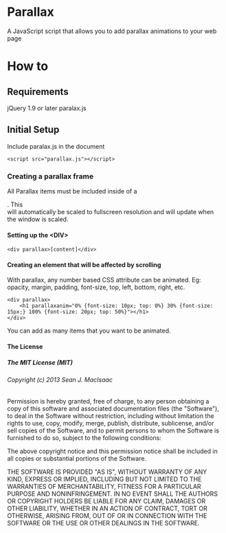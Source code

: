 # Parallax

A JavaScript script that allows you to add parallax animations to your web page

# How to

## Requirements
jQuery 1.9 or later
paralax.js

## Initial Setup
Include paralax.js in the document

    <script src="parallax.js"></script>

### Creating a parallax frame
All Parallax items must be included inside of a <DIV>. This <DIV> will automatically be scaled to fullscreen resolution and will update when the window is scaled.

#### Setting up the &lt;DIV&gt;

    <div parallax>[content]</div>

#### Creating an element that will be affected by scrolling
With parallax, any number based CSS attribute can be animated.
Eg: opacity, margin, padding, font-size, top, left, bottom, right, etc.

    <div parallax>
        <h1 parallaxanim="0% {font-size: 10px; top: 0%} 30% {font-size: 15px;} 100% {font-size: 20px; top: 50%}"></h1>
    </div>

You can add as many items that you want to be animated.

#### The License

##### The MIT License (MIT)

###### Copyright (c) 2013 Sean J. MacIsaac

Permission is hereby granted, free of charge, to any person obtaining a copy
of this software and associated documentation files (the "Software"), to deal
in the Software without restriction, including without limitation the rights
to use, copy, modify, merge, publish, distribute, sublicense, and/or sell
copies of the Software, and to permit persons to whom the Software is
furnished to do so, subject to the following conditions:

The above copyright notice and this permission notice shall be included in
all copies or substantial portions of the Software.

THE SOFTWARE IS PROVIDED "AS IS", WITHOUT WARRANTY OF ANY KIND, EXPRESS OR
IMPLIED, INCLUDING BUT NOT LIMITED TO THE WARRANTIES OF MERCHANTABILITY,
FITNESS FOR A PARTICULAR PURPOSE AND NONINFRINGEMENT. IN NO EVENT SHALL THE
AUTHORS OR COPYRIGHT HOLDERS BE LIABLE FOR ANY CLAIM, DAMAGES OR OTHER
LIABILITY, WHETHER IN AN ACTION OF CONTRACT, TORT OR OTHERWISE, ARISING FROM,
OUT OF OR IN CONNECTION WITH THE SOFTWARE OR THE USE OR OTHER DEALINGS IN
THE SOFTWARE.